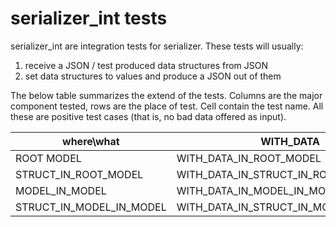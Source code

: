 # serializer_int tests

serializer_int are integration tests for serializer. These tests will usually: 
1. receive a JSON / test produced data structures from JSON
2. set data structures to values and produce a JSON out of them

The below table summarizes the extend of the tests. Columns are the major component tested, rows are the place of test. 
Cell contain the test name. All these are positive test cases (that is, no bad data offered as input).

| where\what               | WITH_DATA                             | WITH_REPORTED_PROPERTY                             | WITH_DESIRED_PROPERTY                             | WITH_ACTION                     |
|--------------------------|---------------------------------------|----------------------------------------------------|---------------------------------------------------|---------------------------------|
| ROOT MODEL               | WITH_DATA_IN_ROOT_MODEL               | WITH_REPORTED_PROPERTY_IN_ROOT_MODEL               | WITH_DESIRED_PROPERTY_IN_ROOT_MODEL               | WITH_ACTION_IN_ROOT_MODEL       |
| STRUCT_IN_ROOT_MODEL     | WITH_DATA_IN_STRUCT_IN_ROOT_MODEL     | WITH_REPORTED_PROPERTY_IN_STRUCT_IN_ROOT_MODEL     | WITH_DESIRED_PROPERTY_IN_STRUCT_IN_ROOT_MODEL     | na(structs cannot have actions) |
| MODEL_IN_MODEL           | WITH_DATA_IN_MODEL_IN_MODEL           | WITH_REPORTED_PROPERTY_IN_MODEL_IN_MODEL           | WITH_DESIRED_PROPERTY_IN_MODEL_IN_MODEL           | WITH_ACTION_IN_MODEL_IN_MODEL   |
| STRUCT_IN_MODEL_IN_MODEL | WITH_DATA_IN_STRUCT_IN_MODEL_IN_MODEL | WITH_REPORTED_PROPERTY_IN_STRUCT_IN_MODEL_IN_MODEL | WITH_DESIRED_PROPERTY_IN_STRUCT_IN_MODEL_IN_MODEL | na(structs cannot have actions) |